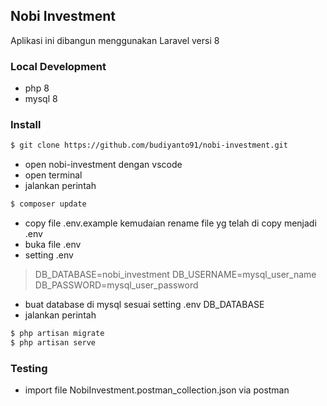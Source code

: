 ## Nobi Investment
Aplikasi ini dibangun menggunakan Laravel versi 8

### Local Development
- php 8
- mysql 8

### Install

```bash
$ git clone https://github.com/budiyanto91/nobi-investment.git
```
- open nobi-investment dengan vscode
- open terminal
- jalankan perintah

```bash
$ composer update
```
- copy file .env.example kemudaian rename file yg telah di copy menjadi .env
- buka file .env
- setting .env

> DB_DATABASE=nobi_investment 
> DB_USERNAME=mysql_user_name
> DB_PASSWORD=mysql_user_password

- buat database di mysql sesuai setting .env DB_DATABASE
- jalankan perintah

```bash
$ php artisan migrate
$ php artisan serve
```

### Testing
- import file NobiInvestment.postman_collection.json via postman